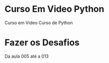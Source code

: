 # Curso Em Video Python
 Curso em Video Curso de Python
# Fazer os Desafios 
 Da aula 005 até a 013
